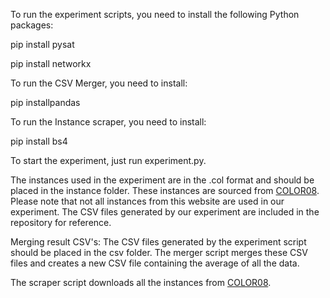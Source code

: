 To run the experiment scripts, you need to install the following Python packages:

pip install pysat

pip install networkx

To run the CSV Merger, you need to install:

pip installpandas

To run the Instance scraper, you need to install:

pip install bs4


To start the experiment, just run experiment.py.

The instances used in the experiment are in the .col format and should be placed in the instance folder. 
These instances are sourced from [COLOR08](https://mat.tepper.cmu.edu/COLOR08/).
Please note that not all instances from this website are used in our experiment.
The CSV files generated by our experiment are included in the repository for reference.

Merging result CSV's:
The CSV files generated by the experiment script should be placed in the csv folder. 
The merger script merges these CSV files and creates a new CSV file containing the average of all the data.

The scraper script downloads all the instances from [COLOR08](https://mat.tepper.cmu.edu/COLOR08/).

